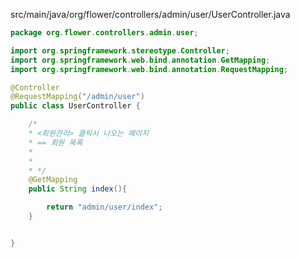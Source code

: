 <p>src/main/java/org/flower/controllers/admin/user/UserController.java
</p>

```java
package org.flower.controllers.admin.user;

import org.springframework.stereotype.Controller;
import org.springframework.web.bind.annotation.GetMapping;
import org.springframework.web.bind.annotation.RequestMapping;

@Controller
@RequestMapping("/admin/user")
public class UserController {

    /*
    * <회원관리> 클릭시 나오는 페이지
    * == 회원 목록
    *
    *
    * */
    @GetMapping
    public String index(){

        return "admin/user/index";
    }


}

```